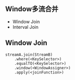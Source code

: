 ## Window多流合并
* Window Join
* Interval Join

## Window Join
```
streamA.join(StreamB)
	.where(<KeySelector>)
	.equalTO(<KeySelector>)
	.window(<WindowAssigner>)
	.apply(<joinFunction>)
```
